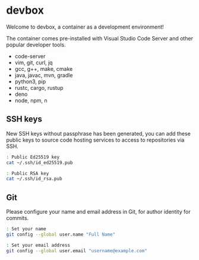 # devbox

Welcome to devbox, a container as a development environment!

The container comes pre-installed with Visual Studio Code Server and other popular developer tools.

- code-server
- vim, git, curl, jq
- gcc, g++, make, cmake
- java, javac, mvn, gradle
- python3, pip
- rustc, cargo, rustup
- deno
- node, npm, n

## SSH keys

New SSH keys without passphrase has been generated, you can add these public keys to source code hosting services to access to repositories via SSH.

```sh
: Public Ed25519 key
cat ~/.ssh/id_ed25519.pub
```

```sh
: Public RSA key
cat ~/.ssh/id_rsa.pub
```

## Git

Please configure your name and email address in Git, for author identity for commits.

```sh
: Set your name
git config --global user.name "Full Name"
```

```sh
: Set your email address
git config --global user.email "username@example.com"
```

